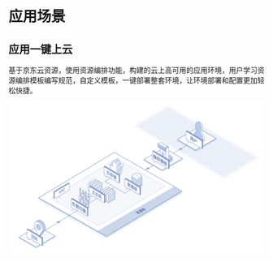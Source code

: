 # 应用场景

## 应用一键上云

基于京东云资源，使用资源编排功能，构建的云上高可用的应用环境，用户学习资源编排模板编写规范，自定义模板，一键部署整套环境，让环境部署和配置更加轻松快捷。

![应用场景3](https://raw.githubusercontent.com/jdclouddocs/cn/resource-orchestration/image/resource/%E5%BA%94%E7%94%A8%E5%9C%BA%E6%99%AF3.png)

